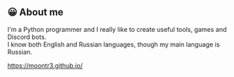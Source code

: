 ## 😀 About me
I'm a Python programmer and I really like to create useful tools, games and Discord bots.<br>I know both English and Russian languages, though my main language is Russian.

https://moontr3.github.io/
